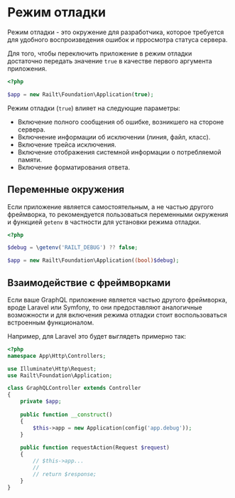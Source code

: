 # Режим отладки

Режим отладки - это окружение для разработчика, которое требуется для удобного
воспроизведения ошибок и прросмотра статуса сервера.
  
Для того, чтобы переключить приложение в режим отладки  
достаточно передать значение `true` в качестве первого аргумента приложения.

```php
<?php

$app = new Railt\Foundation\Application(true);
```

Режим отладки (`true`) влияет на следующие параметры:
- Включение полного сообщения об ошибке, возникшего на стороне сервера.
- Включнение информации об исключении (линия, файл, класс).
- Включение трейса исключения.
- Включение отображения системной информации о потребляемой памяти.
- Включение форматирования ответа.

## Переменные окружения

Если приложение является самостоятельным, а не частью другого фреймворка, 
то рекомендуется пользоваться переменными окружения и функцией `getenv` в 
частности для установки режима отладки.

```php
<?php

$debug = \getenv('RAILT_DEBUG') ?? false;

$app = new Railt\Foundation\Application((bool)$debug);
```

## Взаимодействие с фреймворками

Если ваше GraphQL приложение является частью другого фреймворка, вроде 
Laravel или Symfony, то они предоставляют аналогичные возможности и для 
включения режима отладки стоит воспользоваться встроенным функционалом.

Например, для Laravel это будет выглядеть примерно так:

```php
<?php
namespace App\Http\Controllers;

use Illuminate\Http\Request;
use Railt\Foundation\Application;

class GraphQLController extends Controller
{
    private $app;
    
    public function __construct()
    {
        $this->app = new Application(config('app.debug'));
    }
    
    public function requestAction(Request $request)
    {
        // $this->app...
        //
        // return $response;
    }
}
```
